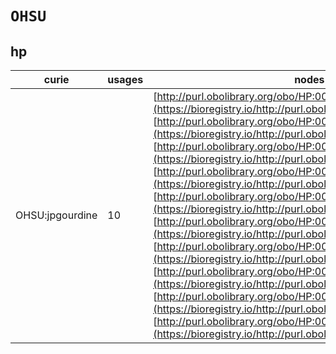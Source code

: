 # `OHSU`
## hp
| curie           |   usages | nodes                                                                                                                                                                                                                                                                                                                                                                                                                                                                                                                                                                                                                                                                                                                                                                                                                                                                                                                                                                                                                                                                                                                                                |
|-----------------|----------|------------------------------------------------------------------------------------------------------------------------------------------------------------------------------------------------------------------------------------------------------------------------------------------------------------------------------------------------------------------------------------------------------------------------------------------------------------------------------------------------------------------------------------------------------------------------------------------------------------------------------------------------------------------------------------------------------------------------------------------------------------------------------------------------------------------------------------------------------------------------------------------------------------------------------------------------------------------------------------------------------------------------------------------------------------------------------------------------------------------------------------------------------|
| OHSU:jpgourdine |       10 | [http://purl.obolibrary.org/obo/HP:0025641](https://bioregistry.io/http://purl.obolibrary.org/obo/HP:0025641), [http://purl.obolibrary.org/obo/HP:0031810](https://bioregistry.io/http://purl.obolibrary.org/obo/HP:0031810), [http://purl.obolibrary.org/obo/HP:0031811](https://bioregistry.io/http://purl.obolibrary.org/obo/HP:0031811), [http://purl.obolibrary.org/obo/HP:0031812](https://bioregistry.io/http://purl.obolibrary.org/obo/HP:0031812), [http://purl.obolibrary.org/obo/HP:0032305](https://bioregistry.io/http://purl.obolibrary.org/obo/HP:0032305), [http://purl.obolibrary.org/obo/HP:0032306](https://bioregistry.io/http://purl.obolibrary.org/obo/HP:0032306), [http://purl.obolibrary.org/obo/HP:0032329](https://bioregistry.io/http://purl.obolibrary.org/obo/HP:0032329), [http://purl.obolibrary.org/obo/HP:0032330](https://bioregistry.io/http://purl.obolibrary.org/obo/HP:0032330), [http://purl.obolibrary.org/obo/HP:0032331](https://bioregistry.io/http://purl.obolibrary.org/obo/HP:0032331), [http://purl.obolibrary.org/obo/HP:0032492](https://bioregistry.io/http://purl.obolibrary.org/obo/HP:0032492) |
